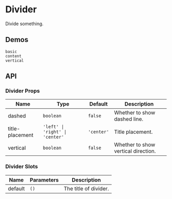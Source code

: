# Divider

Divide something.

## Demos

```demo
basic
content
vertical
```

## API

### Divider Props

| Name | Type | Default | Description |
| --- | --- | --- | --- |
| dashed | `boolean` | `false` | Whether to show dashed line. |
| title-placement | `'left' \| 'right' \| 'center'` | `'center'` | Title placement. |
| vertical | `boolean` | `false` | Whether to show vertical direction. |

### Divider Slots

| Name    | Parameters | Description           |
| ------- | ---------- | --------------------- |
| default | `()`       | The title of divider. |
